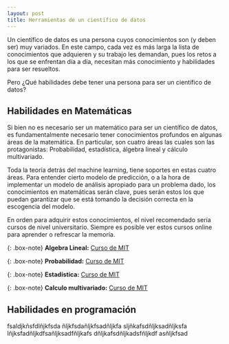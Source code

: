 ```yaml
---
layout: post
title: Herramientas de un científico de datos
---
```

<p style='text-align: justify;'>
  
Un científico de datos es una persona cuyos conocimientos son (y deben ser) muy variados. En este campo, cada vez es más larga la lista de conocimientos que adquieren y su trabajo les demandan, pues los retos a los que se enfrentan día a día, necesitan más conocimiento y habilidades para ser resueltos.

Pero ¿Qué habilidades debe tener una persona para ser un científico de datos?
</p>

## Habilidades en Matemáticas

<p style='text-align: justify;'>

Si bien no es necesario ser un matemático para ser un científico de datos, es fundamentalmente necesario tener conocimientos profundos en algunas áreas de la matemática. En particular, son cuatro áreas las cuales son las protagonistas: Probabilidad, estadística, álgebra lineal y cálculo multivariado.

Toda la teoría detrás del machine learning, tiene soportes en estas cuatro áreas. Para entender cierto modelo de predicción, o a la hora de implementar un modelo de análisis apropiado para un problema dado, los conocimientos en matemáticas serán clave, pues serán estos los que puedan garantizar que se está tomando la decisión correcta en la escogencia del modelo.

En orden para adquirir estos conocimientos, el nivel recomendado sería cursos de nivel universitario. Siempre es posible ver estos cursos online para aprender o refrescar la memoría.
</p>

{: .box-note}
**Algebra Lineal:** [Curso de MIT](https://www.youtube.com/watch?v=ZK3O402wf1c&list=PL49CF3715CB9EF31D&index=1)

{: .box-note}
**Probabilidad:** [Curso de MIT](https://www.youtube.com/watch?v=KbB0FjPg0mw&list=PL2SOU6wwxB0uwwH80KTQ6ht66KWxbzTIo)

{: .box-note}
**Estadística:** [Curso de MIT](https://www.youtube.com/watch?v=VPZD_aij8H0&list=PLUl4u3cNGP60uVBMaoNERc6knT_MgPKS0)

{: .box-note}
**Calculo multivariado:** [Curso de MIT](https://www.youtube.com/watch?v=PxCxlsl_YwY&list=PL4C4C8A7D06566F38)

## Habilidades en programación

<p style='text-align: justify;'>
  
fsaldjkñsfdlñjkfsda ñljkfsdañljkfsadñljkfa sljñkafsdñljksadñljksfa lñjksfadñljkdfsañljksadfñljkafs
dñljkafsdñljkadsfñljkdf asñljkfsad

</p>


